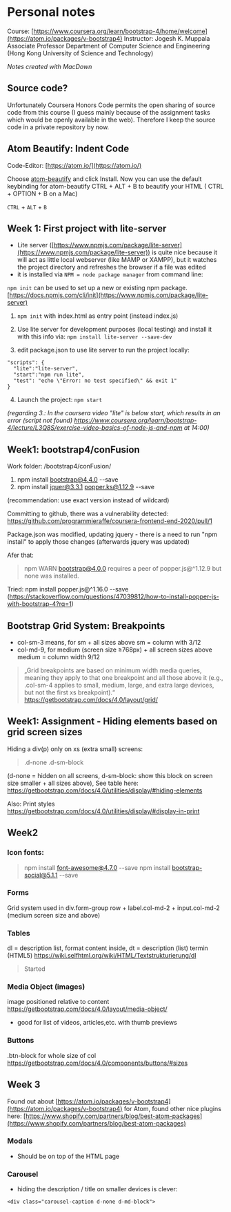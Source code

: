 # Personal notes

Course: [https://www.coursera.org/learn/bootstrap-4/home/welcome](https://atom.io/packages/v-bootstrap4)
Instructor: Jogesh K. Muppala 
Associate Professor
Department of Computer Science and Engineering (Hong Kong University of Science and Technology)

*Notes created with MacDown*

## Source code?

Unfortunately Coursera Honors Code permits the open sharing of source code from this course (I guess mainly because of the assignment tasks which would be openly available in the web). Therefore I keep the source code in a private repository by now.

## Atom Beautify: Indent Code 

Code-Editor: [https://atom.io/](https://atom.io/)


Choose [atom-beautify](https://atom.io/packages/atom-beautify) and click Install. Now you can use the default keybinding for atom-beautify CTRL + ALT + B to beautify your HTML ( CTRL + OPTION + B on a Mac)

`CTRL` + `ALT` + `B`

## Week 1: First project with lite-server

- Lite server ([https://www.npmjs.com/package/lite-server](https://www.npmjs.com/package/lite-server)) is quite nice because it will act as little local webserver (like MAMP or XAMPP), but it watches the project directory and refreshes the browser if a file was edited
- it is installed via `NPM = node package manager` from command line:

`npm init` <initializer> can be used to set up a new or existing npm package.
[https://docs.npmjs.com/cli/init](https://www.npmjs.com/package/lite-server)

1. `npm init` with index.html as entry point (instead index.js)
2. Use lite server for development purposes (local testing) and install it with this info via:
`npm install lite-server --save-dev`

3. edit package.json to use lite server to run the project locally:  
```
"scripts": {
  "lite":"lite-server",
  "start":"npm run lite",
  "test": "echo \"Error: no test specified\" && exit 1"
}
```

4. Launch the project: `npm start`

*(regarding 3.: In the coursera video "lite" is below start, which results in an error (script not found)
https://www.coursera.org/learn/bootstrap-4/lecture/L3Q8S/exercise-video-basics-of-node-js-and-npm at 14:00)*



## Week1: bootstrap4/conFusion

Work folder: /bootstrap4/conFusion/

1. npm install bootstrap@4.4.0 --save
2. npm install jquer@3.3.1 popper.ks@1.12.9 --save

(recommendation: use exact version instead of wildcard)

Committing to github, there was a vulnerability detected:
https://github.com/programmieraffe/coursera-frontend-end-2020/pull/1

Package.json was modified, updating jquery - there is a need to run "npm install" to apply those changes (afterwards jquery was updated)

Afer that:
> npm WARN bootstrap@4.0.0 requires a peer of popper.js@^1.12.9 but none was installed.

Tried:
npm install popper.js@^1.16.0 --save
(https://stackoverflow.com/questions/47039812/how-to-install-popper-js-with-bootstrap-4?rq=1)

## Bootstrap Grid System: Breakpoints

- col-sm-3 means, for sm + all sizes above sm = column with 3/12
- col-md-9, for medium (screen size ≥768px) + all screen sizes above medium = column width 9/12
> „Grid breakpoints are based on minimum width media queries, meaning they apply to that one breakpoint and all those above it (e.g., .col-sm-4 applies to small, medium, large, and extra large devices, but not the first xs breakpoint).“
https://getbootstrap.com/docs/4.0/layout/grid/

## Week1: Assignment - Hiding elements based on grid screen sizes

Hiding a div(p) only on xs (extra small) screens:

>	.d-none .d-sm-block

(d-none = hidden on all screens, d-sm-block: show this block on screen size smaller + all sizes above), See table here:
https://getbootstrap.com/docs/4.0/utilities/display/#hiding-elements

Also: Print styles
https://getbootstrap.com/docs/4.0/utilities/display/#display-in-print


## Week2

### Icon fonts:

> npm install font-awesome@4.7.0 --save
> npm install bootstrap-social@5.1.1 --save

### Forms

Grid system used in div.form-group row + label.col-md-2 + input.col-md-2 (medium screen size and above)

### Tables

dl = description list, format content inside, dt = description (list) termin (HTML5)
https://wiki.selfhtml.org/wiki/HTML/Textstrukturierung/dl
> <dl class="row">
>  <dt class="col-6">Started</dt>


### Media Object (images)
image positioned relative to content
https://getbootstrap.com/docs/4.0/layout/media-object/
- good for list of videos, articles,etc. with thumb previews

### Buttons
.btn-block for whole size of col
https://getbootstrap.com/docs/4.0/components/buttons/#sizes

## Week 3

Found out about [https://atom.io/packages/v-bootstrap4](https://atom.io/packages/v-bootstrap4) for Atom, found other nice plugins here:
[https://www.shopify.com/partners/blog/best-atom-packages](https://www.shopify.com/partners/blog/best-atom-packages)

### Modals

- Should be on top of the HTML page

### Carousel
- hiding the description / title on smaller devices is clever:

`<div class="carousel-caption d-none d-md-block">`

